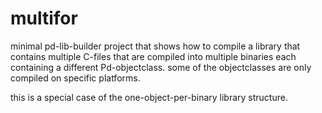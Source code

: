 multifor
========

minimal pd-lib-builder project that shows how to compile
a library that contains multiple C-files that are compiled into
multiple binaries each containing a different Pd-objectclass.
some of the objectclasses are only compiled on specific platforms.

this is a special case of the one-object-per-binary library structure.
